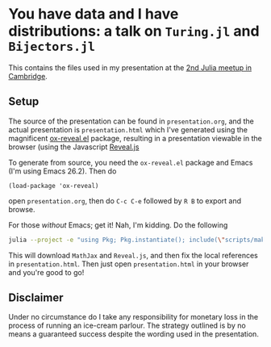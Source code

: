 # You have data and I have distributions: a talk on `Turing.jl` and `Bijectors.jl`
This contains the files used in my presentation at the [2nd Julia meetup in Cambridge](https://www.meetup.com/London-Julia-User-Group/events/265586612/).

## Setup
The source of the presentation can be found in `presentation.org`, and the actual presentation is `presentation.html` which I've generated using the magnificent [ox-reveal.el](https://github.com/yjwen/org-reveal) package, resulting in a presentation viewable in the browser (using the Javascript [Reveal.js](https://github.com/hakimel/reveal.js/)

To generate from source, you need the `ox-reveal.el` package and Emacs (I'm using Emacs 26.2). Then do
```emacs-lisp
(load-package 'ox-reveal)
```
open `presentation.org`, then do `C-c C-e` followed by `R B` to export and browse.

For those *without* Emacs; get it! Nah, I'm kidding. Do the following
```sh
julia --project -e "using Pkg; Pkg.instantiate(); include(\"scripts/make.jl\")"
```
This will download `MathJax` and `Reveal.js`, and then fix the local references in `presentation.html`. Then just open `presentation.html` in your browser and you're good to go!

## Disclaimer
Under no circumstance do I take any responsibility for monetary loss in the process of running an ice-cream parlour. The strategy outlined is by no means a guaranteed success despite the wording used in the presentation.
